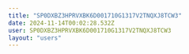 ```yaml
---
title: "SP0DXBZ3HPRVXBK6D001710G1317V2TNQXJ8TCW3"
date: 2024-11-14T00:02:28.532Z
user: SP0DXBZ3HPRVXBK6D001710G1317V2TNQXJ8TCW3
layout: "users"
---
```

    